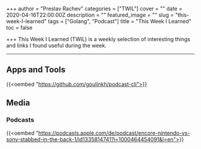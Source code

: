 +++
author = "Preslav Rachev"
categories = ["TWIL"]
cover = ""
date = 2020-04-16T22:00:00Z
description = ""
featured_image = ""
slug = "this-week-I-learned"
tags = ["Golang", "Podcast"]
title = "This Week I Learned"
toc = false

+++
This Week I Learned (TWIL) is a weekly selection of interesting things and links I found useful during the week.

***

## Apps and Tools

{{<oembed "https://github.com/goulinkh/podcast-cli">}}

## Media

### Podcasts

{{<oembed "https://podcasts.apple.com/de/podcast/encore-nintendo-vs-sony-stabbed-in-the-back-1/id1335814741?i=1000464454091&l=en">}}